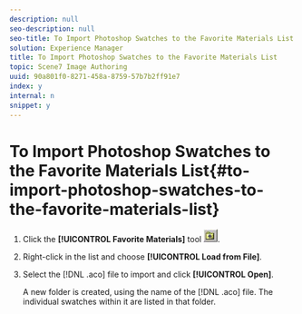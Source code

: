 ```yaml
---
description: null
seo-description: null
seo-title: To Import Photoshop Swatches to the Favorite Materials List
solution: Experience Manager
title: To Import Photoshop Swatches to the Favorite Materials List
topic: Scene7 Image Authoring
uuid: 90a801f0-8271-458a-8759-57b7b2ff91e7
index: y
internal: n
snippet: y
---
```


# To Import Photoshop Swatches to the Favorite Materials List{#to-import-photoshop-swatches-to-the-favorite-materials-list}

1. Click the **[!UICONTROL Favorite Materials]** tool ![](assets/fav_mat.png).
1. Right-click in the list and choose **[!UICONTROL Load from File]**.
1. Select the [!DNL .aco] file to import and click **[!UICONTROL Open]**.

   A new folder is created, using the name of the [!DNL .aco] file. The individual swatches within it are listed in that folder. 

